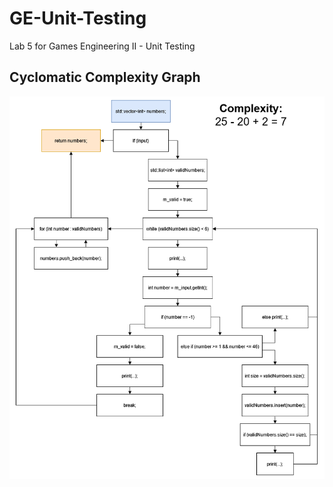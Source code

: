 # GE-Unit-Testing
Lab 5 for Games Engineering II - Unit Testing

## Cyclomatic Complexity Graph
![Diagram](cyclomatic_complexity_graph.png)
